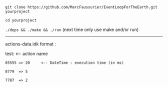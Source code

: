 
`git clone https://github.com/MarcFaussurier/EventLoopForTheEarth.git yourproject`

`cd yourproject`

`./deps && ./make && ./run` (next time only use make and/or run)

______________________________

actions-data.idk format : 


test:               <-- action name

    85555 => 20     <-- DateTime : execution time (in ms)
    
    8779  => 5
    
    7787  => 2
    
